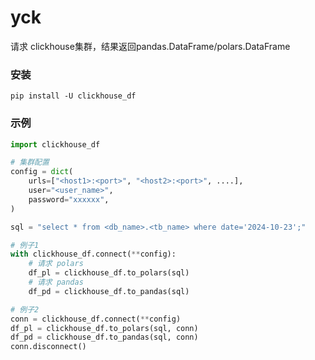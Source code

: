# yck
请求 clickhouse集群，结果返回pandas.DataFrame/polars.DataFrame

### 安装
```shell
pip install -U clickhouse_df
```

### 示例

```python
import clickhouse_df

# 集群配置
config = dict(
    urls=["<host1>:<port>", "<host2>:<port>", ....],
    user="<user_name>", 
    password="xxxxxx", 
)

sql = "select * from <db_name>.<tb_name> where date='2024-10-23';"

# 例子1
with clickhouse_df.connect(**config):
    # 请求 polars 
    df_pl = clickhouse_df.to_polars(sql)
    # 请求 pandas
    df_pd = clickhouse_df.to_pandas(sql)

# 例子2
conn = clickhouse_df.connect(**config)
df_pl = clickhouse_df.to_polars(sql, conn)
df_pd = clickhouse_df.to_pandas(sql, conn)
conn.disconnect()